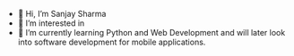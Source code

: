- 👋 Hi, I’m Sanjay Sharma
- 👀 I’m interested in 
- 🌱 I’m currently learning Python and Web Development and will later look into software development for mobile applications.

